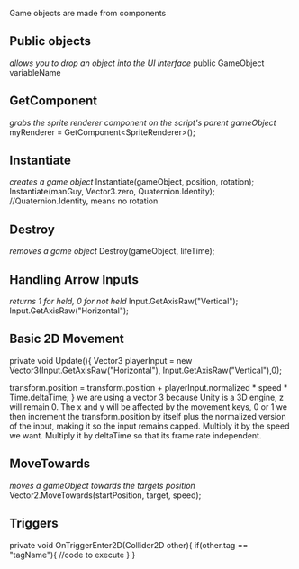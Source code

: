 Game objects are made from components
## Public objects
*allows you to drop an object into the UI interface*
public GameObject variableName
## GetComponent
*grabs the sprite renderer component on the script's parent gameObject*
myRenderer = GetComponent$<$SpriteRenderer$>$();
## Instantiate
*creates a game object*
Instantiate(gameObject, position, rotation);
Instantiate(manGuy, Vector3.zero, Quaternion.Identity);
//Quaternion.Identity, means no rotation

## Destroy
*removes a game object*
Destroy(gameObject, lifeTime);

## Handling Arrow Inputs
*returns 1 for held, 0 for not held*
Input.GetAxisRaw("Vertical");
Input.GetAxisRaw("Horizontal");

## Basic 2D Movement
private void Update(){
Vector3 playerInput = new Vector3(Input.GetAxisRaw("Horizontal"), Input.GetAxisRaw("Vertical"),0);

transform.position = transform.position + playerInput.normalized * speed * Time.deltaTime;
}
we are using a vector 3 because Unity is a 3D engine, z will remain 0.
The x and y will be affected by the movement keys, 0 or 1
we then increment the transform.position by itself plus the normalized version of the input, making it so the input remains capped. Multiply it by the speed we want. Multiply it by deltaTime so that its frame rate independent.

## MoveTowards
*moves a gameObject towards the targets position*
Vector2.MoveTowards(startPosition, target, speed);

## Triggers
private void OnTriggerEnter2D(Collider2D other){
 if(other.tag == "tagName"){
  //code to execute
 }
}